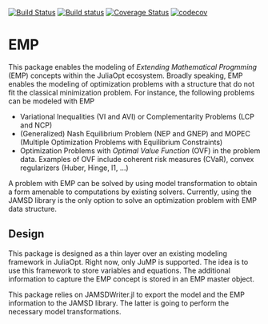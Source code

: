 [![Build Status](https://travis-ci.com/xhub/EMP.jl.svg?branch=master)](https://travis-ci.com/xhub/EMP.jl)
[![Build status](https://ci.appveyor.com/api/projects/status/x3hjfgt7wiphvf5i?svg=true)](https://ci.appveyor.com/project/xhub/emp-jl)
[![Coverage Status](https://coveralls.io/repos/github/xhub/EMP.jl/badge.svg?branch=master)](https://coveralls.io/github/xhub/EMP.jl?branch=master)
[![codecov](https://codecov.io/gh/xhub/EMP.jl/branch/master/graph/badge.svg)](https://codecov.io/gh/xhub/EMP.jl)


# EMP

This package enables the modeling of *Extending Mathematical Progmming* (EMP) concepts within the JuliaOpt ecosystem.
Broadly speaking, EMP enables the modeling of optimization problems with a structure that do not fit the classical minimization problem.
For instance, the following problems can be modeled with EMP
- Variational Inequalities (VI and AVI) or Complementarity Problems (LCP and NCP)
- (Generalized) Nash Equilibrium Problem (NEP and GNEP) and MOPEC (Multiple Optimization Problems with Equilibrium Constraints)
- Optimization Problems with *Optimal Value Function* (OVF) in the problem data. Examples of OVF include coherent risk measures (CVaR), convex regularizers (Huber, Hinge, l1, ...)

A problem with EMP can be solved by using model transformation to obtain a form amenable to computations by existing solvers.
Currently, using the JAMSD library is the only option to solve an optimization problem with EMP data structure.

## Design

This package is designed as a thin layer over an existing modeling framework in JuliaOpt. Right now, only JuMP is supported.
The idea is to use this framework to store variables and equations. The additional information to capture the EMP concept is stored
in an EMP master object.

This package relies on JAMSDWriter.jl to export the model and the EMP information to the JAMSD library.
The latter is going to perform the necessary model transformations.
